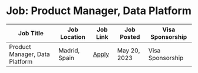 # Job: Product Manager, Data Platform

| Job Title | Job Location | Job Link | Job Posted | Visa Sponsorship |
| --- | --- | --- | --- | --- |
| Product Manager, Data Platform | Madrid, Spain | [Apply](https://careers.adyen.com/vacancies/4132483-product-manager-data-platform) | May 20, 2023 | Visa Sponsorship |
